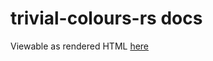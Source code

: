 # trivial-colours-rs docs
Viewable as rendered HTML [here](https://rawcdn.githack.com/nabijaczleweli/trivial-colours-rs/doc/trivial_colours/index.html)
